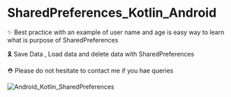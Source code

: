 # SharedPreferences_Kotlin_Android

✨ Best practice with an example of user name and age is easy way to learn what is purpose of SharedPreferences

🎗 Save Data , Load data and delete data with SharedPreferences

⛑ Please do not hesitate to contact me if you hae queries


![Android_Kotlin_SharedPreferences](https://user-images.githubusercontent.com/88722745/191483790-e5672d08-44bf-45bb-a950-91e27cbd9f68.png)
